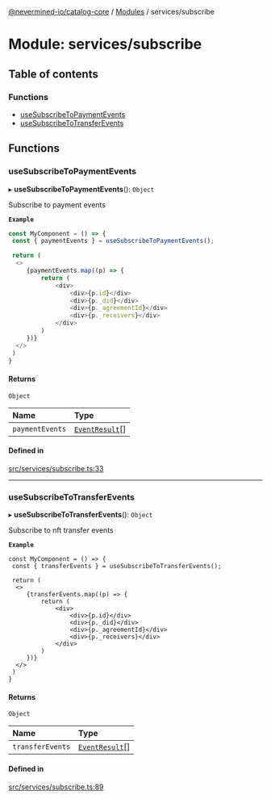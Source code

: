 [@nevermined-io/catalog-core](../README.md) / [Modules](../modules.md) / services/subscribe

# Module: services/subscribe

## Table of contents

### Functions

- [useSubscribeToPaymentEvents](services_subscribe.md#usesubscribetopaymentevents)
- [useSubscribeToTransferEvents](services_subscribe.md#usesubscribetotransferevents)

## Functions

### useSubscribeToPaymentEvents

▸ **useSubscribeToPaymentEvents**(): `Object`

Subscribe to payment events

**`Example`**

```typescript
const MyComponent = () => {
 const { paymentEvents } = useSubscribeToPaymentEvents();

 return (
  <>
     {paymentEvents.map((p) => {
         return (
             <div>
                 <div>{p.id}</div>
                 <div>{p._did}</div>
                 <div>{p._agreementId}</div>
                 <div>{p._receivers}</div>
             </div>
         )
     })}
  </>
 )
}
```

#### Returns

`Object`

| Name | Type |
| :------ | :------ |
| `paymentEvents` | [`EventResult`](index.md#eventresult)[] |

#### Defined in

[src/services/subscribe.ts:33](https://github.com/nevermined-io/components-catalog/blob/ff8bd4a/lib/src/services/subscribe.ts#L33)

___

### useSubscribeToTransferEvents

▸ **useSubscribeToTransferEvents**(): `Object`

Subscribe to nft transfer events

**`Example`**

```tsx
const MyComponent = () => {
 const { transferEvents } = useSubscribeToTransferEvents();

 return (
  <>
     {transferEvents.map((p) => {
         return (
             <div>
                 <div>{p.id}</div>
                 <div>{p._did}</div>
                 <div>{p._agreementId}</div>
                 <div>{p._receivers}</div>
             </div>
         )
     })}
  </>
 )
}
```

#### Returns

`Object`

| Name | Type |
| :------ | :------ |
| `transferEvents` | [`EventResult`](index.md#eventresult)[] |

#### Defined in

[src/services/subscribe.ts:89](https://github.com/nevermined-io/components-catalog/blob/ff8bd4a/lib/src/services/subscribe.ts#L89)
